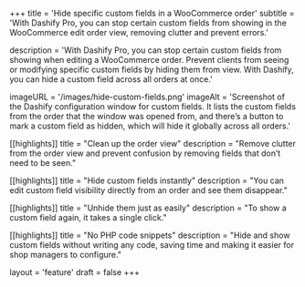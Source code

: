 +++
title = 'Hide specific custom fields in a WooCommerce order'
subtitle = 'With Dashify Pro, you can stop certain custom fields from showing in the WooCommerce edit order view, removing clutter and prevent errors.'

description = 'With Dashify Pro, you can stop certain custom fields from showing when editing a WooCommerce order. Prevent clients from seeing or modifying specific custom fields by hiding them from view. With Dashify, you can hide a custom field across all orders at once.'

imageURL = '/images/hide-custom-fields.png'
imageAlt = 'Screenshot of the Dashify configuration window for custom fields. It lists the custom fields from the order that the window was opened from, and there’s a button to mark a custom field as hidden, which will hide it globally across all orders.'

[[highlights]]
title = "Clean up the order view"
description = "Remove clutter from the order view and prevent confusion by removing fields that don’t need to be seen."

[[highlights]]
title = "Hide custom fields instantly"
description = "You can edit custom field visibility directly from an order and see them disappear."

[[highlights]]
title = "Unhide them just as easily"
description = "To show a custom field again, it takes a single click."

[[highlights]]
title = "No PHP code snippets"
description = "Hide and show custom fields without writing any code, saving time and making it easier for shop managers to configure."

layout = 'feature'
draft = false
+++
